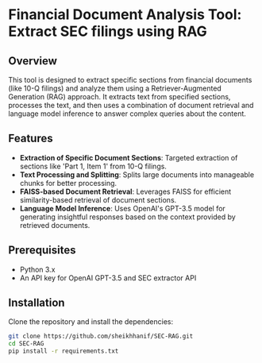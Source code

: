 # Financial Document Analysis Tool: Extract SEC filings using RAG

## Overview
This tool is designed to extract specific sections from financial documents (like 10-Q filings) and analyze them using a Retriever-Augmented Generation (RAG) approach. It extracts text from specified sections, processes the text, and then uses a combination of document retrieval and language model inference to answer complex queries about the content.

## Features
- **Extraction of Specific Document Sections**: Targeted extraction of sections like 'Part 1, Item 1' from 10-Q filings.
- **Text Processing and Splitting**: Splits large documents into manageable chunks for better processing.
- **FAISS-based Document Retrieval**: Leverages FAISS for efficient similarity-based retrieval of document sections.
- **Language Model Inference**: Uses OpenAI's GPT-3.5 model for generating insightful responses based on the context provided by retrieved documents.

## Prerequisites
- Python 3.x
- An API key for OpenAI GPT-3.5 and SEC extractor API

## Installation
Clone the repository and install the dependencies:
```bash
git clone https://github.com/sheikhhanif/SEC-RAG.git
cd SEC-RAG
pip install -r requirements.txt
